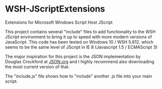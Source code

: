 # WSH-JScriptExtensions
Extensions for Microsoft Windows Script Host JScript

This project contains several "include" files to add functionality to the WSH JScript environment to bring it up to speed with more modern versions of JavaScript.
This code has been tested on Windows 10 / WSH 5.812, which seems to be the same level of JScript in IE 8 (Javascript 1.5 / ECMAScript 3)

The major inspiration for this project is the JSON implementation by Douglas Crockford at [JSON.org](http://www.JSON.org) and I highly recommend also downloading
the most current version of that.

The "include.js" file shows how to "include" another .js file into your main script. 

